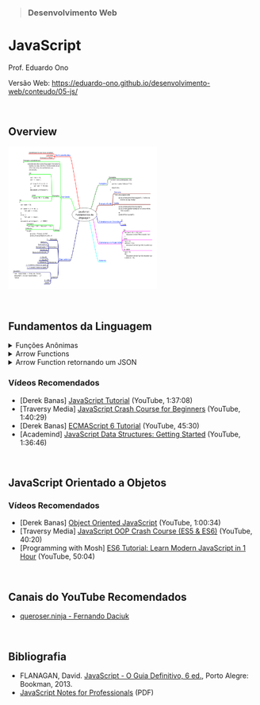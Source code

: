 > ### Desenvolvimento Web

# JavaScript

Prof. Eduardo Ono

Versão Web: https://eduardo-ono.github.io/desenvolvimento-web/conteudo/05-js/

<br>

## Overview

<p>
<a href="../../mapas-mentais/js-linguagem.svg" target="_new"><img src="../../mapas-mentais/js-linguagem.svg" width="300px"></a>
</p>

<br>

## Fundamentos da Linguagem

<details>
    <summary>Funções Anônimas</summary>

Função tradicional:

```js
function calcularIMC(peso, altura) {
    var imc = 0;
    if (peso > 0 && altura > 0) {
        imc = peso / (altura ** 2);
    }
    return imc;
}

var imc = calcularIMC(67, 1.73);
console.log(imc.toFixed(1));
```

Função Anônima (função que não possui um nome):

```js
const imc = (peso, altura) {
    var imc = 0;
    if (peso > 0 && altura > 0) {
        imc = peso / (altura ** 2);
    }
    return imc;
}

console.log(imc(67, 1.73).toFixed(1));
```

Função Anônima "auto-executável":

```js
(function () {
    var now = new Date();
    var time = ("0" + now.getHours()).slice(-2) + ":" +
        ("0" + now.getMinutes()).slice(-2) + ":" +
        ("0" + now.getSeconds()).slice(-2);
    console.log(time);
})();
```

</details>

<details>
    <summary>Arrow Functions</summary>

Função tradicional:

```js
function calcularIMC(peso, altura) {
    var imc = 0;
    if (peso > 0 && altura > 0) {
        imc = peso / (altura ** 2);
    }
    return imc;
}
```

Arrow Function:

```js
const imc = (peso, altura) => {
    var imc = 0;
    if (peso > 0 && altura > 0) {
        imc = peso / (altura ** 2);
    }
    return imc;
}

console.log(imc(68, 1.73).toFixed(1));

// ou

const imc = (peso, altura) => (peso > 0 && altura > 0) ? peso / (altura ** 2) : 0;

console.log(imc(68, 1.73).toFixed(1));
```

Arrow Function "auto-executável"

```js
(() => {
    var now = new Date();
    var time = ("0" + now.getHours()).slice(-2) + ":" +
        ("0" + now.getMinutes()).slice(-2) + ":" +
        ("0" + now.getSeconds()).slice(-2);
    console.log(time);
})();
```

</details>

<details>
    <summary>Arrow Function retornando um JSON</summary>

```js
const pessoa = () => {
    return {"nome": "Fulano de Tal"};
}
// ou
const pessoa = () => ({"nome": "Fulano de Tal"});

console.log(pessoa());
```

</details>

### Vídeos Recomendados

* [Derek Banas] [JavaScript Tutorial](https://youtu.be/fju9ii8YsGs) (YouTube, 1:37:08)
* [Traversy Media] [JavaScript Crash Course for Beginners](https://youtu.be/hdI2bqOjy3c) (YouTube, 1:40:29)
* [Derek Banas] [ECMAScript 6 Tutorial](https://youtu.be/Jakoi0G8lBg) (YouTube, 45:30)
* [Academind] [JavaScript Data Structures: Getting Started](https://youtu.be/41GSinwoMYA) (YouTube, 1:36:46)

<br>

## JavaScript Orientado a Objetos

### Vídeos Recomendados

* [Derek Banas] [Object Oriented JavaScript](https://youtu.be/O8wwnhdkPE4) (YouTube, 1:00:34)
* [Traversy Media] [JavaScript OOP Crash Course (ES5 & ES6)](https://youtu.be/vDJpGenyHaA) (YouTube, 40:20)
* [Programming with Mosh] [ES6 Tutorial: Learn Modern JavaScript in 1 Hour](https://www.youtube.com/watch?v=NCwa_xi0Uuc) (YouTube, 50:04)

<br>

## Canais do YouTube Recomendados

* [queroser.ninja - Fernando Daciuk](https://www.youtube.com/channel/UCoMS25HuclMfa6IQJNcvh2w)

<br>

## Bibliografia

* FLANAGAN, David. [JavaScript - O Guia Definitivo, 6 ed.](https://www.academia.edu/40442620/JavaScript_O_Guia_Definitivo_v), Porto Alegre: Bookman, 2013.
* [JavaScript Notes for Professionals](https://goalkicker.com/HTML5Book/) (PDF)

<br>
